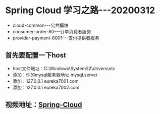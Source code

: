 # Spring Cloud 学习之路---20200312

- cloud-common---公共模块
- consumer-order-80---订单消费者服务
- provider-payment-8001---支付提供者服务

## 首先要配置一下host
- host文件地址：C:\Windows\System32\drivers\etc
- 添加：你的mysql服务器地址   mysql.server
- 添加：127.0.0.1   eureka7001.com
- 添加：127.0.0.1   eureka7002.com

## 视频地址：[Spring-Cloud](https://www.bilibili.com/video/av93813318?p=21)
